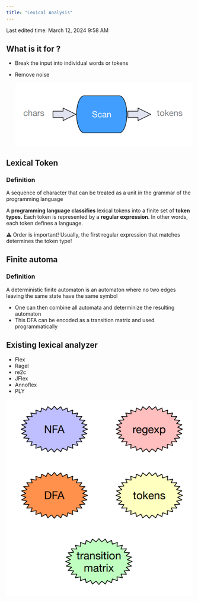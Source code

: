 ```yaml
---
title: "Lexical Analysis"
---
```

Last edited time: March 12, 2024 9:58 AM

## What is it for ?

- Break the input into individual words or tokens
- Remove noise
    
    ![Untitled](Lexical%20Analysis/Untitled.png)
    

## Lexical Token

### Definition

A sequence of character that can be treated as a unit in the grammar of the programming language

A **programming language classifies** lexical tokens into a finite set of **token types.**
Each token is represented by a **regular expression**. In other words, each token defines a language.

<aside>
⚠️ Order is important!
Usually, the first regular expression that matches determines the token type!

</aside>

## Finite automa

### Definition

A deterministic finite automaton is an automaton where no two edges leaving the same
state have the same symbol

- One can then combine all automata and determinize the resulting automaton
- This DFA can be encoded as a transition matrix and used programmatically

## Existing lexical analyzer

- Flex
- Ragel
- re2c
- JFlex
- Annoflex
- PLY

![Untitled](Lexical%20Analysis/Untitled%201.png)
